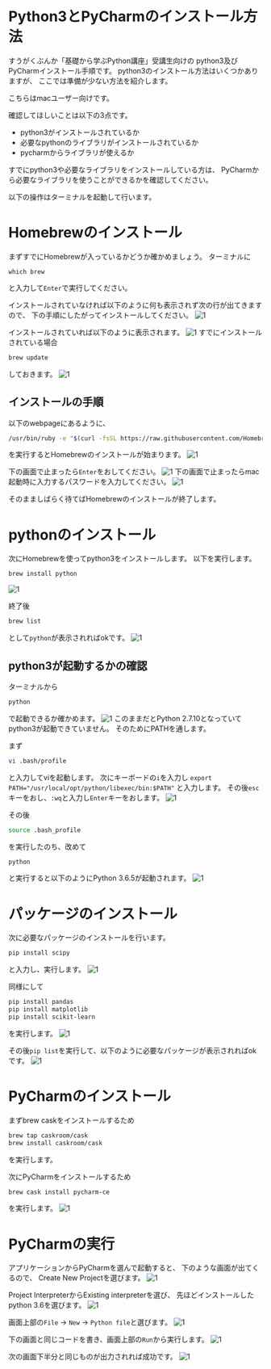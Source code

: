 # Python3とPyCharmのインストール方法
すうがくぶんか「基礎から学ぶPython講座」受講生向けの
python3及びPyCharmインストール手順です。
python3のインストール方法はいくつかありますが、
ここでは準備が少ない方法を紹介します。

こちらはmacユーザー向けです。

確認してほしいことは以下の3点です。
- python3がインストールされているか
- 必要なpythonのライブラリがインストールされているか
- pycharmからライブラリが使えるか

すでにpython3や必要なライブラリをインストールしている方は、
PyCharmから必要なライブラリを使うことができるかを確認してください。

以下の操作はターミナルを起動して行います。

# Homebrewのインストール
まずすでにHomebrewが入っているかどうか確かめましょう。
ターミナルに
```brew
which brew
```
と入力して`Enter`で実行してください。

インストールされていなければ以下のように何も表示されず次の行が出てきますので、
下の手順にしたがってインストールしてください。
![1](images/brew.png)

インストールされていれば以下のように表示されます。
![1](images/which_brew.png)
すでにインストールされている場合
```bash
brew update
```
しておきます。
![1](images/brew_update.png)

## インストールの手順
以下のwebpageにあるように、
```bash
/usr/bin/ruby -e "$(curl -fsSL https://raw.githubusercontent.com/Homebrew/install/master/install)"
```
を実行するとHomebrewのインストールが始まります。
![1](images/brew_webpage.png)

下の画面で止まったら`Enter`をおしてください。
![1](images/brew_install.png)
下の画面で止まったらmac起動時に入力するパスワードを入力してください。
![1](images/brew_install2.png)

そのまましばらく待てばHomebrewのインストールが終了します。


# pythonのインストール
次にHomebrewを使ってpython3をインストールします。
以下を実行します。
```bash
brew install python
```
![1](images/brew_install_python.png)

終了後
```bash
brew list
```
として`python`が表示されればokです。
![1](images/brew_list.png)

## python3が起動するかの確認
ターミナルから
```bash
python
```
で起動できるか確かめます。
![1](images/python_version_wrong.png)
このままだとPython 2.7.10となっていてpython3が起動できていません。
そのためにPATHを通します。

まず
```bash
vi .bash/profile
```
と入力してviを起動します。
次にキーボードの`i`を入力し
`export PATH="/usr/local/opt/python/libexec/bin:$PATH"`
と入力します。
その後`esc`キーをおし、`:wq`と入力し`Enter`キーをおします。
![1](images/path.png)

その後
```bash
source .bash_profile
```
を実行したのち、改めて
```bash
python
```
と実行すると以下のようにPython 3.6.5が起動されます。
![1](images/python_version.png)


# パッケージのインストール
次に必要なパッケージのインストールを行います。
```bash
pip install scipy
```
と入力し、実行します。
![1](images/install_scipy.png)

同様にして
```bash
pip install pandas
pip install matplotlib
pip install scikit-learn
```
を実行します。
![1](images/install_scikit-learn.png)

その後`pip list`を実行して、以下のように必要なパッケージが表示されればokです。
![1](images/fin_install_pkgs.png)

# PyCharmのインストール
まずbrew caskをインストールするため
```bash
brew tap caskroom/cask
brew install caskroom/cask
```
を実行します。

次にPyCharmをインストールするため
```bash
brew cask install pycharm-ce
```
を実行します。
![1](images/install_pycharm.png)

# PyCharmの実行
アプリケーションからPyCharmを選んで起動すると、
下のような画面が出てくるので、
Create New Projectを選びます。
![1](images/welcome.png)

Project InterpreterからExisting interpreterを選び、
先ほどインストールしたpython 3.6を選びます。
![1](images/select_env.png)

画面上部の`File` -> `New` -> `Python file`と選びます。
![1](images/pycharm.png)

下の画面と同じコードを書き、画面上部の`Run`から実行します。
![1](images/test_code.png)

次の画面下半分と同じものが出力されれば成功です。
![1](images/output.png)

